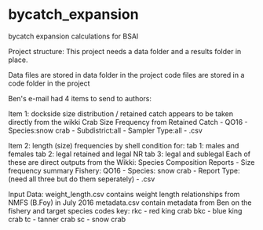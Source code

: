 # bycatch_expansion
bycatch expansion calculations for BSAI

Project structure:
This project needs a data folder and a results folder in place.

Data files are stored in data folder in the project
code files are stored in a code folder in the project









Ben's e-mail had 4 items to send to authors:

Item 1: dockside size distribution / retained catch
appears to be taken directly from the wikki 
Crab Size Frequency from Retained Catch - QO16 - Species:snow crab - Subdistrict:all - Sampler Type:all - .csv

Item 2: length (size) frequencies by shell condition for:
      tab 1: males and females
      tab 2: legal retained and legal NR
      tab 3: legal and sublegal
   Each of these are direct outputs from the Wikki:
    Species Composition Reports - Size frequency summary
    Fishery: QO16 - Species: snow crab - Report Type: (need all three but do them seperately) - .csv



Input Data:
weight_length.csv
contains weight length relationships from NMFS (B.Foy) in July 2016
metadata.csv
contain metadata from Ben on the fishery and target species codes
key:
rkc - red king crab
bkc - blue king crab
tc - tanner crab
sc - snow crab
